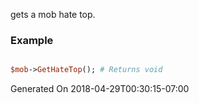 gets a mob hate top.
### Example

```perl

$mob->GetHateTop(); # Returns void
```


Generated On 2018-04-29T00:30:15-07:00